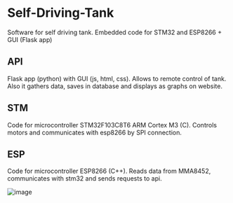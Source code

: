 # Self-Driving-Tank
Software for self driving tank. Embedded code for STM32 and ESP8266 + GUI (Flask app)

## API

Flask app (python) with GUI (js, html, css).
Allows to remote control of tank. Also it gathers data, saves in database and displays as graphs on website.

## STM

Code for microcontroller STM32F103C8T6 ARM Cortex M3 (C).
Controls motors and communicates with esp8266 by SPI connection.

## ESP

Code for microcontroller ESP8266 (C++). 
Reads data from MMA8452, communicates with stm32 and sends requests to api.

![image](https://github.com/Michalek007/Self-Driving-Tank/assets/101892382/9bc291b3-6dd0-4405-9f60-67bfd881a692)
